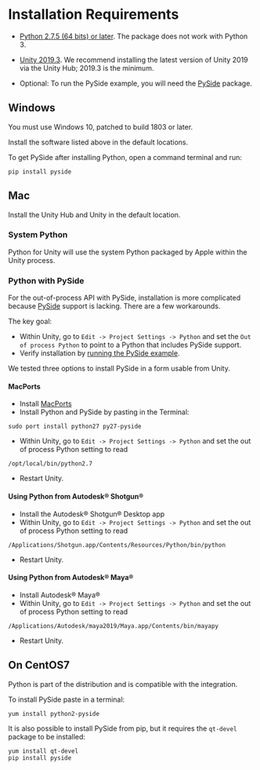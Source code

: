 # Installation Requirements

* [Python 2.7.5 (64 bits) or later](https://www.python.org/downloads/release/python-2716/). The package does not work with Python 3.

* [Unity 2019.3](https://unity3d.com/get-unity/download). We recommend installing the latest version of Unity 2019 via the Unity Hub; 2019.3 is the minimum.

* Optional: To run the PySide example, you will need the [PySide](https://wiki.qt.io/PySide) package.

## Windows

You must use Windows 10, patched to build 1803 or later.

Install the software listed above in the default locations.

To get PySide after installing Python, open a command terminal and run:
```
pip install pyside
```

## Mac

Install the Unity Hub and Unity in the default location.

### System Python
Python for Unity will use the system Python packaged by Apple within the Unity process.

### Python with PySide
For the out-of-process API with PySide, installation is more complicated because [PySide](https://stackoverflow.com/questions/41472350/installing-pyside-on-mac-is-there-a-working-method) support is lacking. There are a few workarounds.

The key goal:
* Within Unity, go to `Edit -> Project Settings -> Python` and set the `Out of process Python` to point to a Python that includes PySide support.
* Verify installation by [running the PySide example](pysideExampleWalkthrough.html).

We tested three options to install PySide in a form usable from Unity.

#### MacPorts

* Install [MacPorts](https://macports.org)
* Install Python and PySide by pasting in the Terminal:
```
sudo port install python27 py27-pyside
```
* Within Unity, go to `Edit -> Project Settings -> Python` and set the out of process Python setting to read
```
/opt/local/bin/python2.7
```
* Restart Unity.

#### Using Python from Autodesk® Shotgun®

* Install the Autodesk® Shotgun® Desktop app
* Within Unity, go to `Edit -> Project Settings -> Python` and set the out of process Python setting to read
```
/Applications/Shotgun.app/Contents/Resources/Python/bin/python
```
* Restart Unity.

#### Using Python from Autodesk® Maya®

* Install Autodesk® Maya®
* Within Unity, go to `Edit -> Project Settings -> Python` and set the out of process Python setting to read
```
/Applications/Autodesk/maya2019/Maya.app/Contents/bin/mayapy
```
* Restart Unity.

## On CentOS7
Python is part of the distribution and is compatible with the integration.

To install PySide paste in a terminal:
```
yum install python2-pyside
```
It is also possible to install PySide from pip, but it requires the `qt-devel` package to be installed:
```
yum install qt-devel
pip install pyside
```
